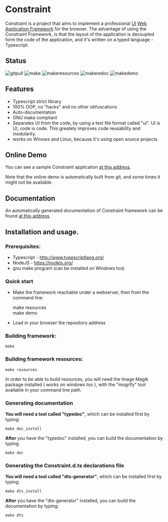 # Constraint

Constraint is a project that aims to implement a professional [UI](https://en.wikipedia.org/wiki/User_interface) 
[Web Application Framework](https://en.wikipedia.org/wiki/Web_application_framework) for the browser.
The advantage of using the Constraint Framework, is that the layout of the application is 
decoupled form the code of the application, and it's written on a typed language - Typescript.

## Status
![gitpull](http://www.browserfs.com/emblems/clone.png "git pull origin master") ![make](http://www.browserfs.com/emblems/make.png "make")
![makeresources](http://www.browserfs.com/emblems/resources.png "make resources") ![makeredoc](http://www.browserfs.com/emblems/docs.png "make doc")
![makedemo](http://www.browserfs.com/emblems/demo.png "make demo")


## Features
* Typescript strict library
* 100% OOP, no "hacks" and no other obfuscations
* Auto-documentation
* GNU make compliant
* Separates UI from the code, by using a text file format called "ui". UI is UI, code is code. This greately improves code reusability and modularity.
* works on Winows and Linux, because it's using open source projects

## Online Demo

You can see a sample Constraint application [at this address](http://www.browserfs.com/Constraint/index.html "Constraint Demo").

Note that the online demo is automatically built from git, and some times it might not be available.

## Documentation

An automatically generated documentation of Constraint framework can be found [at this address](http://www.browserfs.com/constraint/ "Constraint Documentation").

## Installation and usage.

### Prerequisites:
* Typescript - http://www.typescriptlang.org/
* NodeJS - https://nodejs.org/
* gnu make program (can be installed on Windows too)

### Quick start

* Make the framework reachable under a webserver, then from the command line:


    make resources  
    make demo


* Load in your browser the repository address

### Building framework:
    
    make

### Building framework resources:
    
    make resources

In order to be able to build resources, you will need the Image Magik package installed ( works on windows too ), with the "mogrify" tool available in your command line path.

### Generating documentation

**You will need a tool called "typedoc"**, which can be installed first by typing:
    
    make doc_install

**After** you have the "typedoc" installed, you can build the documentation by typing:
    
    make doc

### Generating the Constraint.d.ts declarations file

**You will need a tool called "dts-generator"**, which can be installed first by typing:
    
    make dts_install

**After** you have the "dts-generator" installed, you can build the documentation by typing:
    
    make dts

